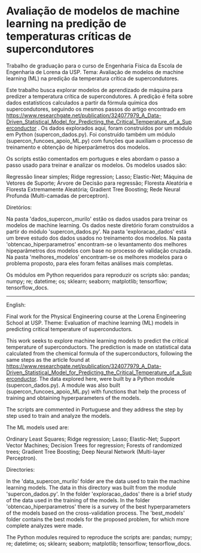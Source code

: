 # Avaliação de modelos de machine learning na predição de temperaturas críticas de supercondutores

Trabalho de graduação para o curso de Engenharia Física da Escola de Engenharia de Lorena da USP. 
Tema: Avaliação de modelos de machine learning (ML) na predição da temperatura crítica de supercondutores.


Este trabalho busca explorar modelos de aprendizado de máquina para predizer a temperatura crítica de supercondutores.
A predição é feita sobre dados estatísticos calculados a partir da fórmula química dos supercondutores, seguindo os mesmos passos do artigo encontrado em https://www.researchgate.net/publication/324077979_A_Data-Driven_Statistical_Model_for_Predicting_the_Critical_Temperature_of_a_Superconductor . 
Os dados explorados aqui, foram construídos por um módulo em Python (supercon_dados.py).
Foi construído também um módulo (supercon_funcoes_apoio_ML.py) com funções que auxiliam 
o processo de treinamento e obtenção de hiperparâmetros dos modelos.

Os scripts estão comentados em portugues e eles abordam o passo a passo usado para treinar e analizar os modelos. 
Os modelos usados são: 

Regressão linear simples;
Ridge regression;
Lasso;
Elastic-Net;
Máquina de Vetores de Suporte;
Árvore de Decisão para regressão;
Floresta Aleatória e Floresta Extremamente Aleatória;
Gradient Tree Boosting;
Rede Neural Profunda (Multi-camadas de perceptron).

Diretórios:

Na pasta 'dados_supercon_murilo' estão os dados usados para treinar os modelos de machine learning. Os dados neste diretório foram construídos a partir do módulo 'supercon_dados.py'. Na pasta 'exploracao_dados' está um breve estudo dos dados usados no treinamento dos modelos. Na pasta 'obtencao_hiperparametros' encontram-se o levantamento dos melhores hipeparâmetros dos modelos com base no processo de validação cruzada. Na pasta 'melhores_modelos' encontram-se os melhores modelos para o problema proposto, para eles foram feitas análises mais completas. 

Os módulos em Python requeridos para reproduzir os scripts são: pandas; numpy; re; datetime; os; sklearn; seaborn; matplotlib; tensorflow; tensorflow_docs.

----------------------------------------------------------------------------------------------------------------------------------------


English:


Final work for the Physical Engineering course at the Lorena Engineering School at USP. Theme: Evaluation of machine learning (ML) models in predicting critical temperature of superconductors.


This work seeks to explore machine learning models to predict the critical temperature of superconductors.
The prediction is made on statistical data calculated from the chemical formula of the superconductors, following the same steps as the article found at https://www.researchgate.net/publication/324077979_A_Data-Driven_Statistical_Model_for_Predicting_the_Critical_Temperature_of_a_Superconductor.
The data explored here, were built by a Python module (supercon_dados.py).
A module was also built (supercon_funcoes_apoio_ML.py) with functions that help
the process of training and obtaining hyperparameters of the models.

The scripts are commented in Portuguese and they address the step by step used to train and analyze the models. 

The ML models used are:

Ordinary Least Squares;
Ridge regression;
Lasso;
Elastic-Net;
Support Vector Machines;
Decision Trees for regression;
Forests of randomized trees;
Gradient Tree Boosting;
Deep Neural Network  (Multi-layer Perceptron).

Directories:

In the 'data_supercon_murilo' folder are the data used to train the machine learning models. The data in this directory was built from the module 'supercon_dados.py'. In the folder 'exploracao_dados' there is a brief study of the data used in the training of the models. In the folder 'obtencao_hiperparametros' there is a survey of the best hyperparameters of the models based on the cross-validation process. The 'best_models' folder contains the best models for the proposed problem, for which more complete analyzes were made.


The Python modules required to reproduce the scripts are: pandas; numpy; re; datetime; os; sklearn; seaborn; matplotlib; tensorflow; tensorflow_docs.
